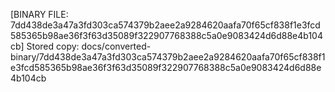 [BINARY FILE: 7dd438de3a47a3fd303ca574379b2aee2a9284620aafa70f65cf838f1e3fcd585365b98ae36f3f63d35089f322907768388c5a0e9083424d6d88e4b104cb]
Stored copy: docs/converted-binary/7dd438de3a47a3fd303ca574379b2aee2a9284620aafa70f65cf838f1e3fcd585365b98ae36f3f63d35089f322907768388c5a0e9083424d6d88e4b104cb

